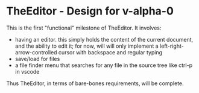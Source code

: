 # TheEditor - Design for v-alpha-0

This is the first "functional" milestone of TheEditor.  It involves:

* having an editor. this simply holds the content of the current document, and the ability to edit it; for now, will will only implement a left-right-arrow-controlled cursor with backspace and regular typing
* save/load for files
* a file finder menu that searches for any file in the source tree like ctrl-p in vscode

Thus TheEditor, in terms of bare-bones requirements, will be complete.
